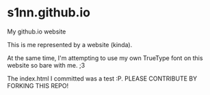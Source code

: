 # s1nn.github.io
My github.io website

This is me represented by a website (kinda).

At the same time, I'm attempting to use my own TrueType font on this website so bare with me. ;3

The index.html I committed was a test :P. PLEASE CONTRIBUTE BY FORKING THIS REPO!
